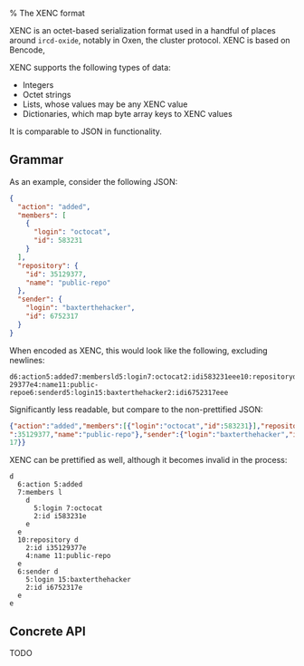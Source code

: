 % The XENC format

XENC is an octet-based serialization format used in a handful of places around
`ircd-oxide`, notably in Oxen, the cluster protocol. XENC is based on Bencode,

XENC supports the following types of data:

  * Integers
  * Octet strings
  * Lists, whose values may be any XENC value
  * Dictionaries, which map byte array keys to XENC values

It is comparable to JSON in functionality.

## Grammar

As an example, consider the following JSON:

```json
{
  "action": "added",
  "members": [
    {
      "login": "octocat",
      "id": 583231
    }
  ],
  "repository": {
    "id": 35129377,
    "name": "public-repo"
  },
  "sender": {
    "login": "baxterthehacker",
    "id": 6752317
  }
}
```

When encoded as XENC, this would look like the following, excluding newlines:

```plain
d6:action5:added7:membersld5:login7:octocat2:idi583231eee10:repositoryd2:idi351
29377e4:name11:public-repoe6:senderd5:login15:baxterthehacker2:idi6752317eee
```

Significantly less readable, but compare to the non-prettified JSON:

```json
{"action":"added","members":[{"login":"octocat","id":583231}],"repository":{"id
":35129377,"name":"public-repo"},"sender":{"login":"baxterthehacker","id":67523
17}}
```

XENC can be prettified as well, although it becomes invalid in the process:

```plain
d
  6:action 5:added
  7:members l
    d
      5:login 7:octocat
      2:id i583231e
    e
  e
  10:repository d
    2:id i35129377e
    4:name 11:public-repo
  e
  6:sender d
    5:login 15:baxterthehacker
    2:id i6752317e
  e
e
```

## Concrete API

TODO
